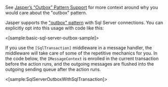 <!--title: Outbox Usage with Sql Server-->

See [Jasper’s “Outbox” Pattern Support](https://jeremydmiller.com/2018/04/16/jaspers-outbox-pattern-support/) for more context around why you would care about the "outbox" pattern.

Jasper supports the ["outbox" pattern](https://jimmybogard.com/refactoring-towards-resilience-evaluating-coupling/) with Sql Server connections. You can explicitly opt into this usage with code like this:

<[sample:basic-sql-server-outbox-sample]>

If you use the `[SqlTransaction]` middleware in a message handler, the middleware will take care of some of the repetitive mechanics for you. In the code below, the `IMessageContext` is enrolled in the current transaction before the action runs, and the outgoing messages
are flushed into the outgoing sending queue after the action runs.

<[sample:SqlServerOutboxWithSqlTransaction]>

